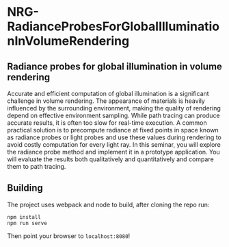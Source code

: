 # NRG-RadianceProbesForGlobalIlluminationInVolumeRendering

## Radiance probes for global illumination in volume rendering
Accurate and efficient computation of global illumination is a significant challenge in volume rendering. The
appearance of materials is heavily influenced by the surrounding environment, making the quality of rendering
depend on effective environment sampling. While path tracing can produce accurate results, it is often too slow for
real-time execution. A common practical solution is to precompute radiance at fixed points in space known as
radiance probes or light probes and use these values during rendering to avoid costly computation for every light ray.
In this seminar, you will explore the radiance probe method and implement it in a prototype application. You will
evaluate the results both qualitatively and quantitatively and compare them to path tracing.


## Building

The project uses webpack and node to build, after cloning the repo run:

```
npm install
npm run serve
```

Then point your browser to `localhost:8080`!

